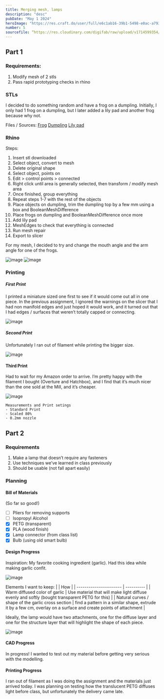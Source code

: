 ```yaml
---
title: Merging mesh, lamps
description: "desc"
pubDate: "May 1 2024"
heroImage: "https://res.craft.do/user/full/e6c1ab16-39b1-5498-e0ac-a793797b3dff/doc/F0514F16-E895-4EF1-919A-2A0BBC6B90CB/5287739F-C571-4103-B2CE-61171F923F42_2/oXkMRZh1l4wthXbK4xS4ammcEx26Rs8nFHkRPMXjnjwz/R0000757%20Large.jpeg"
number: 5
sourcefile: “https://res.cloudinary.com/digifab/raw/upload/v1714599354/digital-fab/a5/FROG-DUMPLING_beb9bz.stl”
---
```


## Part 1

### Requirements:

1. Modify mesh of 2 stls
2. Pass rapid prototyping checks in rhino

### STLs

I decided to do something random and have a frog on a dumpling. Initially, I only had 1 frog on a dumpling, but I later added a lily pad and another frog because why not.

Files / Sources:
[Frog](https://www.thingiverse.com/thing:5161049)
[Dumpling](https://www.thingiverse.com/thing:2810702)
[Lily pad](https://www.thingiverse.com/thing:5405025)

### Rhino

Steps:

1. Insert stl downloaded
2. Select object, convert to mesh
3. Delete original shape
4. Select object, points on
5. Edit > control points > connected
6. Right click until area is generally selected, then transform / modify mesh area
7. Once finished, group everything
8. Repeat steps 1-7 with the rest of the objects
9. Place objects on dumpling, trim the dumpling top by a few mm using a box and BooleanMeshDifference
10. Place frogs on dumpling and BooleanMeshDifference once more
11. Add lily pad
12. MeshEdges to check that everything is connected
13. Run mesh repair
14. Export to slicer

For my mesh, I decided to try and change the mouth angle and the arm angle for one of the frogs.

![image](https://res.cloudinary.com/digifab/image/upload/v1714595870/digital-fab/a5/Screenshot_2024-04-30_at_12.34.10_PM_skldly.png)
![image](https://res.cloudinary.com/digifab/image/upload/v1714595866/digital-fab/a5/Screenshot_2024-04-30_at_12.17.13_PM_g47kid.png)

### Printing

##### First Print

I printed a miniature sized one first to see if it would come out all in one piece. In the previous assignment, I ignored the warnings on the slicer that I had non manifold edges and just hoped it would work, and it turned out that I had edges / surfaces that weren’t totally capped or connecting.

![image](https://res.cloudinary.com/digifab/image/upload/v1714598335/digital-fab/a5/bluefrog_yqtjdv.jpg)

##### Second Print

Unfortunately I ran out of filament while printing the bigger size.

![image](https://res.cloudinary.com/digifab/image/upload/v1714598759/digital-fab/a5/R0000849_embmv0.jpg)

#### Third Print

Had to wait for my Amazon order to arrive. I’m pretty happy with the filament I bought (Overture and Hatchbox), and I find that it’s much nicer than the one sold at the Mill, and it’s cheaper.

![image](https://res.cloudinary.com/digifab/image/upload/v1714598549/digital-fab/a5/whitefrogwide_o4mk0c.jpg)

```
Measurements and Print setings
- Standard Print
- Scaled 80%
- 0.2mm nozzle
```

## Part 2

### Requirements

1. Make a lamp that doesn’t require any fasteners
2. Use techniques we’ve learned in class previously
3. Should be usable (not fall apart easily)

### Planning

#### Bill of Materials

(So far so good!)

- [ ] Pliers for removing supports
- [ ] Isopropyl Alcohol
- [x] PETG (transparent)
- [x] PLA (wood finish)
- [x] Lamp connector (from class list)
- [x] Bulb (using old smart bulb)

#### Design Progress

Inspiration:
My favorite cooking ingredient (garlic). Had this idea while making garlic confit.

![image](https://images.fineartamerica.com/images-medium-large-5/garlic-bulb-and-cloves-cross-section-nigel-cattlin.jpg)

Elements I want to keep:
| | How |
| ----------------------- | ---------- |
| Warm diffused color of garlic | Use material that will make light diffuse evenly and softly (bought transparent PETG for this) |
| Natural curves / shape of the garlic cross section | find a pattern in a similar shape, extrude it by a few cm, overlay on a surface and create points of attachment |

Ideally, the lamp would have two attachments, one for the diffuse layer and one for the structure layer that will highlight the shape of each piece.

![image](https://res.cloudinary.com/digifab/image/upload/v1714600699/digital-fab/a5/PROJECTS_Page_2_kymdk1.png)

#### CAD Progress

In progress! I wanted to test out my material before getting very serious with the modelling.

#### Printing Progress

I ran out of filament as I was doing the assignment and the materials just arrived today. I was planning on testing how the translucent PETG diffuses light before class, but unfortunately the delivery came late.
